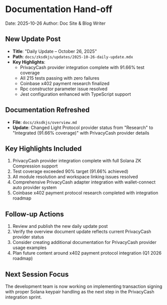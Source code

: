 # Documentation Hand-off
Date: 2025-10-26
Author: Doc Site & Blog Writer

## New Update Post
- **Title**: "Daily Update – October 26, 2025"
- **Path**: `docs/zksdkjs/updates/2025-10-26-daily-update.mdx`
- **Key Highlights**:
  - PrivacyCash provider integration complete with 91.66% test coverage
  - All 215 tests passing with zero failures
  - Coinbase x402 payment research finalized
  - Rpc constructor parameter issue resolved
  - Jest configuration enhanced with TypeScript support

## Documentation Refreshed
- **File**: `docs/zksdkjs/overview.md`
- **Update**: Changed Light Protocol provider status from "Research" to "Integrated (91.66% coverage)" with PrivacyCash provider details

## Key Highlights Included
1. PrivacyCash provider integration complete with full Solana ZK Compression support
2. Test coverage exceeded 90% target (91.66% achieved)
3. All module resolution and workspace linking issues resolved
4. Comprehensive PrivacyCash adapter integration with wallet-connect auto provider system
5. Coinbase x402 payment protocol research completed with integration roadmap

## Follow-up Actions
1. Review and publish the new daily update post
2. Verify the overview document update reflects current PrivacyCash provider status
3. Consider creating additional documentation for PrivacyCash provider usage examples
4. Plan future content around x402 payment protocol integration (Q1 2026 roadmap)

## Next Session Focus
The development team is now working on implementing transaction signing with proper Solana keypair handling as the next step in the PrivacyCash integration sprint.

